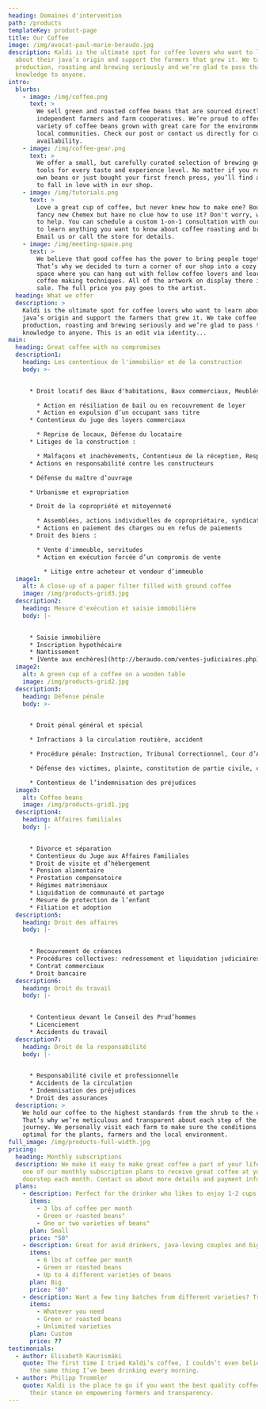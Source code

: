 ```yaml
---
heading: Domaines d'intervention
path: /products
templateKey: product-page
title: Our Coffee
image: /img/avocat-paul-marie-beraudo.jpg
description: Kaldi is the ultimate spot for coffee lovers who want to learn
  about their java’s origin and support the farmers that grew it. We take coffee
  production, roasting and brewing seriously and we’re glad to pass that
  knowledge to anyone.
intro:
  blurbs:
    - image: /img/coffee.png
      text: >
        We sell green and roasted coffee beans that are sourced directly from
        independent farmers and farm cooperatives. We’re proud to offer a
        variety of coffee beans grown with great care for the environment and
        local communities. Check our post or contact us directly for current
        availability.
    - image: /img/coffee-gear.png
      text: >
        We offer a small, but carefully curated selection of brewing gear and
        tools for every taste and experience level. No matter if you roast your
        own beans or just bought your first french press, you’ll find a gadget
        to fall in love with in our shop.
    - image: /img/tutorials.png
      text: >
        Love a great cup of coffee, but never knew how to make one? Bought a
        fancy new Chemex but have no clue how to use it? Don't worry, we’re here
        to help. You can schedule a custom 1-on-1 consultation with our baristas
        to learn anything you want to know about coffee roasting and brewing.
        Email us or call the store for details.
    - image: /img/meeting-space.png
      text: >
        We believe that good coffee has the power to bring people together.
        That’s why we decided to turn a corner of our shop into a cozy meeting
        space where you can hang out with fellow coffee lovers and learn about
        coffee making techniques. All of the artwork on display there is for
        sale. The full price you pay goes to the artist.
  heading: What we offer
  description: >
    Kaldi is the ultimate spot for coffee lovers who want to learn about their
    java’s origin and support the farmers that grew it. We take coffee
    production, roasting and brewing seriously and we’re glad to pass that
    knowledge to anyone. This is an edit via identity...
main:
  heading: Great coffee with no compromises
  description1:
    heading: Les contentieux de l'immobilier et de la construction
    body: >-
      

      * Droit locatif des Baux d'habitations, Baux commerciaux, Meublés et baux ruraux

        * Action en résiliation de bail ou en recouvrement de loyer
        * Action en expulsion d’un occupant sans titre
      * Contentieux du juge des loyers commerciaux

        * Reprise de locaux, Défense du locataire
      * Litiges de la construction :

        * Malfaçons et inachèvements, Contentieux de la réception, Responsabilité décennale, Vente en l’état futur d’achèvement, Contrat de construction de maison individuelle etc…
      * Actions en responsabilité contre les constructeurs

      * Défense du maître d’ouvrage

      * Urbanisme et expropriation

      * Droit de la copropriété et mitoyenneté

        * Assemblées, actions individuelles de copropriétaire, syndicat de copropriété, contentieux des charges de copropriété, syndic... actions en résolution des assemblées générales,
        * Actions en paiement des charges ou en refus de paiements
      * Droit des biens :

        * Vente d'immeuble, servitudes
        * Action en exécution forcée d’un compromis de vente

          * Litige entre acheteur et vendeur d’immeuble
  image1:
    alt: A close-up of a paper filter filled with ground coffee
    image: /img/products-grid3.jpg
  description2:
    heading: Mesure d'exécution et saisie immobilière
    body: |-
      

      * Saisie immobilière
      * Inscription hypothécaire
      * Nantissement
      * [Vente aux enchères](http://beraudo.com/ventes-judiciaires.php)
  image2:
    alt: A green cup of a coffee on a wooden table
    image: /img/products-grid2.jpg
  description3:
    heading: Défense pénale
    body: >-
      

      * Droit pénal général et spécial

      * Infractions à la circulation routière, accident

      * Procédure pénale: Instruction, Tribunal Correctionnel, Cour d’Assise, Tribunal pour Enfant

      * Défense des victimes, plainte, constitution de partie civile, citation Directe etc…

      * Contentieux de l’indemnisation des préjudices
  image3:
    alt: Coffee beans
    image: /img/products-grid1.jpg
  description4:
    heading: Affaires familiales
    body: |-
      

      * Divorce et séparation
      * Contentieux du Juge aux Affaires Familiales
      * Droit de visite et d’hébergement
      * Pension alimentaire
      * Prestation compensatoire
      * Régimes matrimoniaux
      * Liquidation de communauté et partage
      * Mesure de protection de l’enfant
      * Filiation et adoption
  description5:
    heading: Droit des affaires
    body: |-
      

      * Recouvrement de créances
      * Procédures collectives: redressement et liquidation judiciaires
      * Contrat commerciaux
      * Droit bancaire
  description6:
    heading: Droit du travail
    body: |-
      

      * Contentieux devant le Conseil des Prud’hommes
      * Licenciement
      * Accidents du travail
  description7:
    heading: Droit de la responsabilité
    body: |-
      

      * Responsabilité civile et professionnelle
      * Accidents de la circulation
      * Indemnisation des préjudices
      * Droit des assurances
  description: >
    We hold our coffee to the highest standards from the shrub to the cup.
    That’s why we’re meticulous and transparent about each step of the coffee’s
    journey. We personally visit each farm to make sure the conditions are
    optimal for the plants, farmers and the local environment.
full_image: /img/products-full-width.jpg
pricing:
  heading: Monthly subscriptions
  description: We make it easy to make great coffee a part of your life. Choose
    one of our monthly subscription plans to receive great coffee at your
    doorstep each month. Contact us about more details and payment info.
  plans:
    - description: Perfect for the drinker who likes to enjoy 1-2 cups per day.
      items:
        - 3 lbs of coffee per month
        - Green or roasted beans"
        - One or two varieties of beans"
      plan: Small
      price: "50"
    - description: Great for avid drinkers, java-loving couples and bigger crowds
      items:
        - 6 lbs of coffee per month
        - Green or roasted beans
        - Up to 4 different varieties of beans
      plan: Big
      price: "80"
    - description: Want a few tiny batches from different varieties? Try our custom plan
      items:
        - Whatever you need
        - Green or roasted beans
        - Unlimited varieties
      plan: Custom
      price: ??
testimonials:
  - author: Elisabeth Kaurismäki
    quote: The first time I tried Kaldi’s coffee, I couldn’t even believe that was
      the same thing I’ve been drinking every morning.
  - author: Philipp Trommler
    quote: Kaldi is the place to go if you want the best quality coffee. I love
      their stance on empowering farmers and transparency.
---
```

